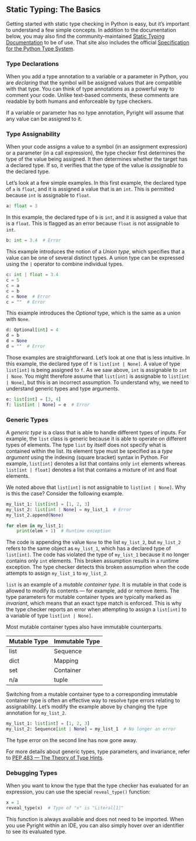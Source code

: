 ## Static Typing: The Basics

Getting started with static type checking in Python is easy, but it’s important to understand a few simple concepts. In addition to the documentation below, you may also find the community-maintained [Static Typing Documentation](https://typing.readthedocs.io/en/latest/) to be of use. That site also includes the official [Specification for the Python Type System](https://typing.readthedocs.io/en/latest/spec/index.html).


### Type Declarations
When you add a type annotation to a variable or a parameter in Python, you are _declaring_ that the symbol will be assigned values that are compatible with that type. You can think of type annotations as a powerful way to comment your code. Unlike text-based comments, these comments are readable by both humans and enforceable by type checkers.

If a variable or parameter has no type annotation, Pyright will assume that any value can be assigned to it.


### Type Assignability
When your code assigns a value to a symbol (in an assignment expression) or a parameter (in a call expression), the type checker first determines the type of the value being assigned. It then determines whether the target has a declared type. If so, it verifies that the type of the value is _assignable_ to the declared type.

Let’s look at a few simple examples. In this first example, the declared type of `a` is `float`, and it is assigned a value that is an `int`. This is permitted because `int` is assignable to `float`.

```python
a: float = 3
```

In this example, the declared type of `b` is `int`, and it is assigned a value that is a `float`. This is flagged as an error because `float` is not assignable to `int`.

```python
b: int = 3.4  # Error
```

This example introduces the notion of a _Union type_, which specifies that a value can be one of several distinct types. A union type can be expressed using the `|` operator to combine individual types.

```python
c: int | float = 3.4
c = 5
c = a
c = b
c = None  # Error
c = ""  # Error
```

This example introduces the _Optional_ type, which is the same as a union with `None`.

```python
d: Optional[int] = 4
d = b
d = None
d = ""  # Error
```

Those examples are straightforward. Let’s look at one that is less intuitive. In this example, the declared type of `f` is `list[int | None]`. A value of type `list[int]` is being assigned to `f`. As we saw above, `int` is assignable to `int | None`. You might therefore assume that `list[int]` is assignable to `list[int | None]`, but this is an incorrect assumption. To understand why, we need to understand generic types and type arguments.

```python
e: list[int] = [3, 4]
f: list[int | None] = e  # Error
```

### Generic Types

A _generic type_ is a class that is able to handle different types of inputs. For example, the `list` class is generic because it is able to operate on different types of elements. The type `list` by itself does not specify what is contained within the list. Its element type must be specified as a _type argument_ using the indexing (square bracket) syntax in Python. For example, `list[int]` denotes a list that contains only `int` elements whereas `list[int | float]` denotes a list that contains a mixture of int and float elements.

We noted above that `list[int]` is not assignable to `list[int | None]`. Why is this the case? Consider the following example.

```python
my_list_1: list[int] = [1, 2, 3]
my_list_2: list[int | None] = my_list_1  # Error
my_list_2.append(None)

for elem in my_list_1:
    print(elem + 1)  # Runtime exception
```

The code is appending the value `None` to the list `my_list_2`, but `my_list_2` refers to the same object as `my_list_1`, which has a declared type of `list[int]`. The code has violated the type of `my_list_1` because it no longer contains only `int` elements. This broken assumption results in a runtime exception. The type checker detects this broken assumption when the code attempts to assign `my_list_1` to `my_list_2`.

`list` is an example of a _mutable container type_. It is mutable in that code is allowed to modify its contents — for example, add or remove items. The type parameters for mutable container types are typically marked as _invariant_, which means that an exact type match is enforced. This is why the type checker reports an error when attempting to assign a `list[int]` to a variable of type `list[int | None]`.

Most mutable container types also have immutable counterparts.

| Mutable Type      | Immutable Type |
| ----------------- | -------------- |
| list              | Sequence       |
| dict              | Mapping        |
| set               | Container      |
| n/a               | tuple          |


Switching from a mutable container type to a corresponding immutable container type is often an effective way to resolve type errors relating to assignability. Let’s modify the example above by changing the type annotation for `my_list_2`.

```python
my_list_1: list[int] = [1, 2, 3]
my_list_2: Sequence[int | None] = my_list_1  # No longer an error
```

The type error on the second line has now gone away.

For more details about generic types, type parameters, and invariance, refer to [PEP 483 — The Theory of Type Hints](https://www.python.org/dev/peps/pep-0483/).


### Debugging Types

When you want to know the type that the type checker has evaluated for an expression, you can use the special `reveal_type()` function:

```python
x = 1
reveal_type(x)  # Type of "x" is "Literal[1]"
```

This function is always available and does not need to be imported. When you use Pyright within an IDE, you can also simply hover over an identifier to see its evaluated type.
